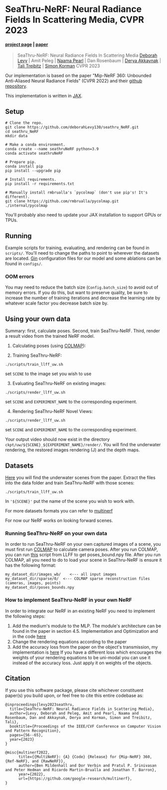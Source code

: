 # SeaThru-NeRF: Neural Radiance Fields In Scattering Media, CVPR 2023

#### [project page](https://sea-thru-nerf.github.io/) | [paper](https://openaccess.thecvf.com/content/CVPR2023/papers/Levy_SeaThru-NeRF_Neural_Radiance_Fields_in_Scattering_Media_CVPR_2023_paper.pdf)

> SeaThru-NeRF: Neural Radiance Fields In Scattering Media
> [Deborah Levy](mailto:dlrun14@gmail.com) | Amit Peleg | [Naama Pearl](https://naamapearl.github.io/) | Dan Rosenbaum | [Derya Akkaynak](https://www.deryaakkaynak.com/) | [Tali Treibitz](https://www.viseaon.haifa.ac.il/) | [Simon Korman](https://www.cs.haifa.ac.il/~skorman/)
> CVPR 2023


Our implementation is based on the paper "Mip-NeRF 360: Unbounded Anti-Aliased Neural Radiance Fields" (CVPR 2022) and their [github repository](https://github.com/google-research/multinerf).


This implementation is written in [JAX](https://github.com/google/jax).

## Setup

```
# Clone the repo.
git clone https://github.com/deborahLevy130/seathru_NeRF.git
cd seathru_NeRF
mkdir data

# Make a conda environment.
conda create --name seathruNeRF python=3.9
conda activate seathruNeRF

# Prepare pip.
conda install pip
pip install --upgrade pip

# Install requirements.
pip install -r requirements.txt

# Manually install rmbrualla's `pycolmap` (don't use pip's! It's different).
git clone https://github.com/rmbrualla/pycolmap.git ./internal/pycolmap

```
You'll probably also need to update your JAX installation to support GPUs or TPUs.

## Running

Example scripts for training, evaluating, and rendering can be found in
`scripts/`. You'll need to change the paths to point to wherever the datasets
are located. [Gin](https://github.com/google/gin-config) configuration files
for our model and some ablations can be found in `configs/`.


### OOM errors

You may need to reduce the batch size (`Config.batch_size`) to avoid out of memory
errors. If you do this, but want to preserve quality, be sure to increase the number
of training iterations and decrease the learning rate by whatever scale factor you
decrease batch size by.

## Using your own data

Summary: first, calculate poses. Second, train SeaThru-NeRF. Third, render a result video from the trained NeRF model.

1. Calculating poses (using [COLMAP](https://colmap.github.io/install.html)):

2. Training SeaThru-NeRF:
```
./scripts/train_llff_uw.sh
```
set `SCENE` to the image set you wish to use

3. Evaluating SeaThru-NeRF on existing images:

```
./scripts/render_llff_uw.sh
```
set `SCENE` and `EXPERIMENT_NAME` to the corresponding experiment.

4. Rendering SeaThru-NeRF Novel Views:
```
./scripts/render_llff_uw.sh
```
set `SCENE` and `EXPERIMENT_NAME` to the corresponding experiment.

Your output video should now exist in the directory `ckpt/uw/${SCENE}_${EXPERIMENT_NAME}/render/`.
You will find the underwater rendering, the restored images rendering (J) and the depth maps.
## Datasets

[Here](https://drive.google.com/uc?export=download&id=1RzojBFvBWjUUhuJb95xJPSNP3nJwZWaT) you will find the underwater scenes from the paper.
Extract the files into the data folder and train SeaThru-NeRF with those scenes:

```
./scripts/train_llff_uw.sh
```

In ```'${SCENE}'``` put the name of the scene you wish to work with. 

For more datasets formats you can refer to [multinerf](https://github.com/google-research/multinerf)

For now our NeRF works on looking forward scenes.

### Running SeaThru-NeRF on your own data

In order to run SeaThru-NeRF on your own captured images of a scene, you must first run [COLMAP](https://colmap.github.io/install.html) to calculate camera poses. After you run COLMAP, you can run [this](https://github.com/Fyusion/LLFF/blob/master/imgs2poses.py) script from LLFF to get poses_bound.npy file. 
After you run COLMAP, all you need to do to load your scene in SeaThru-NeRF is ensure it has the following format:
```
my_dataset_dir/images_wb/    <--- all input images
my_dataset_dir/sparse/0/  <--- COLMAP sparse reconstruction files (cameras, images, points)
my_dataset_dir/poses_bounds.npy
```
### How to implement SeaThru-NeRF in your own NeRF
In order to integrate our NeRF in an existing NeRF you need to implement the following steps:

1. Add the medium's module to the MLP. The module's architecture can be found in the paper in section 4.5. Implementation and Optimization and in the code [here](https://github.com/deborahLevy130/seathru_NeRF/blob/master/internal/models.py#L866)  
2. Change the rendering equations according to the paper
3. Add the accuracy loss from the paper on the object's transmission, my implementation is [here](https://github.com/deborahLevy130/seathru_NeRF/blob/master/internal/train_utils.py#L153) 
   If you have a different loss which encourages the weights of your rendering equations to be uni-modal you can use it instead of the accuracy loss. Just apply it on weights of the objects.



## Citation
If you use this software package, please cite whichever constituent paper(s)
you build upon, or feel free to cite this entire codebase as:

```
@inproceedings{levy2023seathru,
  title={SeaThru-NeRF: Neural Radiance Fields in Scattering Media},
  author={Levy, Deborah and Peleg, Amit and Pearl, Naama and Rosenbaum, Dan and Akkaynak, Derya and Korman, Simon and Treibitz, Tali},
  booktitle={Proceedings of the IEEE/CVF Conference on Computer Vision and Pattern Recognition},
  pages={56--65},
  year={2023}
}

@misc{multinerf2022,
      title={{MultiNeRF}: {A} {Code} {Release} for {Mip-NeRF} 360, {Ref-NeRF}, and {RawNeRF}},
      author={Ben Mildenhall and Dor Verbin and Pratul P. Srinivasan and Peter Hedman and Ricardo Martin-Brualla and Jonathan T. Barron},
      year={2022},
      url={https://github.com/google-research/multinerf},
}
```
